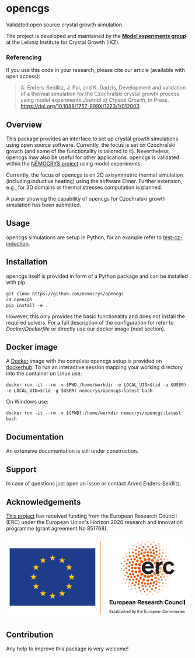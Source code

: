 # opencgs

Validated open source crystal growth simulation.

The project is developed and maintained by the [**Model experiments group**](https://www.ikz-berlin.de/en/research/materials-science/section-fundamental-description#c486) at the Leibniz Institute for Crystal Growth (IKZ).

### Referencing
If you use this code in your research, please cite our article (available with open access):

> A. Enders-Seidlitz, J. Pal, and K. Dadzis, Development and validation of a thermal simulation for the Czochralski crystal growth process using model experiments *Journal of Crystal Growth*, In Press. https://doi.org/10.1088/1757-899X/1223/1/012003.
> 
## Overview

This package provides an interface to set up crystal growth simulations using open source software. Currently, the focus is set on Czochralski growth (and some of the functionality is tailored to it). Nevertheless, opencgs may also be useful for other applications. opencgs is validated within the [NEMOCRYS project](https://www.researchgate.net/project/NEMOCRYS-Next-Generation-Multiphysical-Models-for-Crystal-Growth-Processes) using model experiments.

Currently, the focus of opencgs is on 2D axisymmetric thermal simulation (including inductive heating) using the software Elmer. Further extension, e.g., for 3D domains or thermal stresses computation is planned.

A paper showing the capability of opencgs for Czochralski growth simulation has been submitted.

## Usage

opencgs simulations are setup in Python, for an example refer to [test-cz-induction](https://github.com/nemocrys/test-cz-induction).

## Installation

opencgs itself is provided in form of a Python package and can be installed with pip:

```
git clone https://github.com/nemocrys/opencgs
cd opencgs
pip install -e .
```

However, this only provides the basic functionality and does not install the required solvers. For a full description of the configuration for refer to *Docker/Dockerfile* or directly use our docker image (next section).

## Docker image

A [Docker](https://docs.docker.com/get-docker/) image with the complete opencgs setup is provided on [dockerhub](https://hub.docker.com/r/nemocrys/opencgs). To run an interactive session mapping your working directory into the container on Linux use:

```
docker run -it --rm -v $PWD:/home/workdir -e LOCAL_UID=$(id -u $USER) -e LOCAL_GID=$(id -g $USER) nemocrys/opencgs:latest bash

```

On Windows use:

```
docker run -it --rm -v ${PWD}:/home/workdir nemocrys/opencgs:latest bash
```

## Documentation

An extensive documentation is still under construction.

## Support

In case of questions just open an issue or contact Arved Enders-Seidlitz.

## Acknowledgements

[This project](https://www.researchgate.net/project/NEMOCRYS-Next-Generation-Multiphysical-Models-for-Crystal-Growth-Processes) has received funding from the European Research Council (ERC) under the European Union's Horizon 2020 research and innovation programme (grant agreement No 851768).

<img src="https://raw.githubusercontent.com/nemocrys/opencgs/master/EU-ERC.png">

## Contribution

Any help to improve this package is very welcome!
